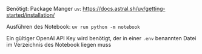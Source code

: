 Benötigt:
Package Manger `uv`: https://docs.astral.sh/uv/getting-started/installation/

Ausführen des Notebook:
`uv run python -m notebook`

Ein gültiger OpenAI API Key wird benötigt, der in einer `.env` benannten Datei im Verzeichnis des Notebook liegen muss

